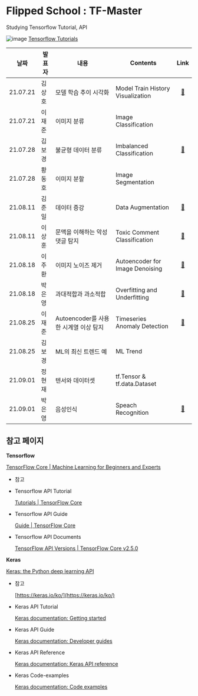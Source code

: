 # Flipped School : TF-Master  
Studying Tensorflow Tutorial, API


![image](https://user-images.githubusercontent.com/84179578/129194413-a0af6c41-2a60-4178-8106-4b6c554a449d.png)
[Tensorflow Tutorials](https://www.tensorflow.org/tutorials)


|날짜|발표자|내용|Contents|Link|
|:----:|----|----|----|:----:|
|21.07.21|김상호|모델 학습 추이 시각화|Model Train History Visualization|[:link:](https://github.com/jaejunlee96/TF-Master/blob/main/tutorial/Model_Train_History_Visualization.ipynb)|
|21.07.21|이재준|이미지 분류|Image Classification||
|21.07.28|김보경|불균형 데이터 분류|Imbalanced Classification|[:link:](https://github.com/jaejunlee96/TF-Master/blob/main/tutorial/Imbalanced_Classification.ipynb)|
|21.07.28|황동호|이미지 분할|Image Segmentation||
|21.08.11|김준일|데이터 증강|Data Augmentation|[:link:](https://github.com/jaejunlee96/TF-Master/blob/main/tutorial/Data_Augmentation.ipynb)|
|21.08.11|이상훈|문맥을 이해하는 악성 댓글 탐지|Toxic Comment Classification|[:link:](https://www.notion.so/2-0-AI-7cb6b91d1bdd4e0cad4715f35d4d8437)|
|21.08.18|이주환|이미지 노이즈 제거|Autoencoder for Image Denoising|[:link:]()|
|21.08.18|박은영|과대적합과 과소적합|Overfitting and Underfitting|[:link:]()|
|21.08.25|이재준|Autoencoder를 사용한 시계열 이상 탐지|Timeseries Anomaly Detection|[:link:](https://github.com/jaejunlee96/TF-Master/blob/main/tutorial/Timeseries_Anomaly_Detection_using_Autoencoder.ipynb)|
|21.08.25|김보경|ML의 최신 트렌드 예|ML Trend||
|21.09.01|정현재|텐서와 데이터셋|tf.Tensor & tf.data.Dataset||
|21.09.01|박은영|음성인식|Speach Recognition|[:link:](https://github.com/jaejunlee96/TF-Master/blob/main/tutorial/Speaker_Recognition.ipynb)|



## 참고 페이지

**Tensorflow**

[TensorFlow Core | Machine Learning for Beginners and Experts](https://www.tensorflow.org/overview)

- 참고


- Tensorflow API Tutorial

    [Tutorials | TensorFlow Core](https://www.tensorflow.org/tutorials/)

- Tensorflow API Guide

    [Guide | TensorFlow Core](https://www.tensorflow.org/guide)

- Tensorflow API Documents

    [TensorFlow API Versions | TensorFlow Core v2.5.0](https://www.tensorflow.org/versions)

**Keras**

[Keras: the Python deep learning API](https://keras.io/)

- 참고

    [https://keras.io/ko/](https://keras.io/ko/)

- Keras API Tutorial

    [Keras documentation: Getting started](https://keras.io/getting_started/)

- Keras API Guide

    [Keras documentation: Developer guides](https://keras.io/guides/)

- Keras API Reference

    [Keras documentation: Keras API reference](https://keras.io/api/)

- Keras Code-examples

    [Keras documentation: Code examples](https://keras.io/examples/)